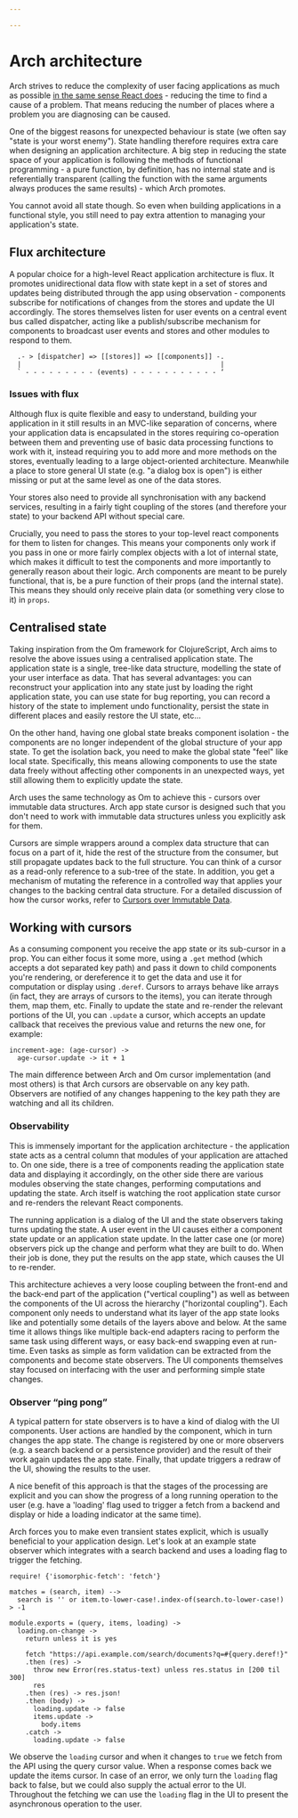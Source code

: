 ```yaml
---

---
```


# Arch architecture
Arch strives to reduce the complexity of user facing applications as much as possible [in the same sense React does](https://speakerdeck.com/vjeux/why-does-react-scale-jsconf-2014) - reducing the time to find a cause of a problem. That means reducing the number of places where a problem you are diagnosing can be caused.

One of the biggest reasons for unexpected behaviour is state (we often say "state is your worst enemy"). State handling therefore requires extra care when designing an application architecture. A big step in reducing the state space of your application is following the methods of functional programming - a pure function, by definition, has no internal state and is referentially transparent (calling the function with the same arguments always produces the same results) - which Arch promotes.

You cannot avoid all state though. So even when building applications in a functional style, you still need to  pay extra attention to managing your application's state.

## Flux architecture
A popular choice for a high-level React application architecture  is flux. It promotes unidirectional data flow with state kept in a set of stores and updates being distributed through the app  using observation - components subscribe for notifications of changes from the stores and update the UI accordingly. The stores themselves listen for user events on a central event bus called dispatcher, acting like a publish/subscribe mechanism for components to broadcast user events and stores and other modules to respond to them.

```
  .- > [dispatcher] => [[stores]] => [[components]] -.
  |                                                  |
  ` - - - - - - - - - (events) - - - - - - - - - - - ‘
```

### Issues with flux
Although flux is quite flexible and easy to understand, building your application in it still results in an MVC-like separation of concerns, where your application data is encapsulated in the stores requiring co-operation between them and preventing use of basic data processing functions to work with it, instead requiring you to add more and more methods on the stores, eventually leading to a large object-oriented architecture. Meanwhile a place to store general UI state (e.g. "a dialog box is open") is either missing or put at the same level as one of the data stores.

Your stores also need to provide all synchronisation with any backend services, resulting in a fairly tight coupling of the stores (and therefore your state) to your backend API without special care.

Crucially, you need to pass the stores to your top-level react components for them to listen for changes. This means your components only work if you pass in one or more fairly complex objects with a lot of internal state, which makes it difficult to test the components and more importantly to generally reason about their logic. Arch components are meant to be purely functional, that is, be a pure function of their props (and the internal state). This means they should only receive plain data (or something very close to it) in `props`.

## Centralised state
Taking inspiration from the Om framework for ClojureScript, Arch aims to resolve the above issues using a centralised application state. The application state is a single, tree-like data structure, modelling the state of your user interface as data. That has several advantages: you can reconstruct your application into any state just by loading the right application state, you can use state for bug reporting, you can record a history of the state to implement undo functionality, persist the state in different places and easily restore the UI state, etc...

On the other hand, having one global state breaks component isolation - the components are no longer independent of the global structure of your app state. To get the isolation back, you need to make the global state "feel" like local state. Specifically, this means allowing components to use the state data freely without affecting other components in an unexpected ways, yet still allowing them to explicitly update the state.

Arch uses the same technology as Om to achieve this - cursors over immutable data structures. Arch app state cursor is designed such that you don't need to work with immutable data structures unless you explicitly ask for them.

Cursors are simple wrappers around a complex data structure that can focus on a part of it, hide the rest of the structure from the consumer, but still propagate updates back to the full structure. You can think of a cursor as a read-only reference to a sub-tree of the state. In addition, you get a mechanism of mutating the reference in a controlled way that applies your changes to the backing central data structure. For a detailed discussion of how the cursor works, refer to [Cursors over Immutable Data](06-cursors-and-immutables.html).

## Working with cursors
As a consuming component you receive the app state or its sub-cursor in a prop. You can either focus it some more, using a `.get` method (which accepts a dot separated key path) and pass it down to child components you're rendering, or dereference it to get the data and use it for computation or display using `.deref`. Cursors to arrays behave like arrays (in fact, they are arrays of cursors to the items), you can iterate through them, map them, etc. Finally to update the state and re-render the relevant portions of the UI, you can `.update` a cursor, which accepts an update callback that receives the previous value and returns the new one, for example:

```
increment-age: (age-cursor) ->
  age-cursor.update -> it + 1
```

The main difference between Arch and Om cursor implementation (and most others) is that Arch cursors are observable on any key path. Observers are notified of any changes happening to the key path they are watching and all its children.

### Observability
This is immensely important for the application architecture - the application state acts as a central column that modules of your application are attached to. On one side, there is a tree of components reading the application state data and displaying it accordingly, on the other side there are various modules observing the state changes, performing computations and updating the state. Arch itself is watching the root application state cursor and re-renders the relevant React components.

The running application is a dialog of the UI and the state observers taking turns updating the state. A user event in the UI causes either a component state update or an application state update. In the latter case one (or more) observers pick up the change and perform what they are built to do. When their job is done, they put the results on the app state, which causes the UI to re-render.

This architecture achieves a very loose coupling between the front-end and the back-end part of the application ("vertical coupling") as well as between the components of the UI across the hierarchy ("horizontal coupling"). Each component only needs to understand what its layer of the app state looks like and potentially some details of the layers above and below. At the same time it allows things like multiple back-end adapters racing to perform the same task using different ways, or easy back-end swapping even at run-time. Even tasks as simple as form validation can be extracted from the components and become state observers. The UI components themselves stay focused on interfacing with the user and performing simple state changes.

### Observer “ping pong”
A typical pattern for state observers is to have a kind of dialog with the UI components. User actions are handled by the component, which in turn changes the app state. The change is registered by one or more observers (e.g. a search backend or a persistence provider) and the result of their work again updates the app state. Finally, that update triggers a redraw of the UI, showing the results to the user.

A nice benefit of this approach is that the stages of the processing are explicit and you can show the progress of a long running operation to the user (e.g. have a 'loading' flag used to trigger a fetch from a backend and display or hide a loading indicator at the same time).

Arch forces you to make even transient states explicit, which is usually beneficial to your application design. Let's look at an example state observer which integrates with a search backend and uses a loading flag to trigger the fetching.

```
require! {'isomorphic-fetch': 'fetch'}

matches = (search, item) -->
  search is '' or item.to-lower-case!.index-of(search.to-lower-case!) > -1

module.exports = (query, items, loading) ->
  loading.on-change ->
    return unless it is yes

    fetch "https://api.example.com/search/documents?q=#{query.deref!}"
    .then (res) ->
      throw new Error(res.status-text) unless res.status in [200 til 300]
      res
    .then (res) -> res.json!
    .then (body) ->
      loading.update -> false
      items.update ->
        body.items
    .catch ->
      loading.update -> false
```

We observe the `loading` cursor and when it changes to `true` we fetch from the API using the query cursor value. When a response comes back we update the items cursor. In case of an error, we only turn the `loading` flag back to false, but we could also supply the actual error to the UI. Throughout the fetching we can use the `loading` flag in the UI to present the asynchronous operation to the user.

